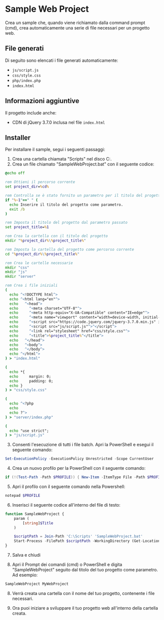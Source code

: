 # Sample Web Project

Crea un sample che, quando viene richiamato dalla command prompt (cmd), crea automaticamente una serie di file necessari per un progetto web.

## File generati

Di seguito sono elencati i file generati automaticamente:

- `js/script.js`
- `css/style.css`
- `php/index.php`
- `index.html`

## Informazioni aggiuntive

Il progetto include anche:

- CDN di jQuery 3.7.0 inclusa nel file `index.html`

## Installer

Per installare il sample, segui i seguenti passaggi:

1. Crea una cartella chiamata "Scripts" nel disco C:.
2. Crea un file chiamato "SampleWebProject.bat" con il seguente codice:

```bat
@echo off

rem Ottieni il percorso corrente
set project_dir=%cd%

rem Controlla se è stato fornito un parametro per il titolo del progetto
if "%~1"==" " (
  echo Inserire il titolo del progetto come parametro.
  exit /b
)

rem Imposta il titolo del progetto dal parametro passato
set project_title=%1

rem Crea la cartella con il titolo del progetto
mkdir "%project_dir%\%project_title%"

rem Imposta la cartella del progetto come percorso corrente
cd "%project_dir%\%project_title%"

rem Crea le cartelle necessarie
mkdir "css"
mkdir "js"
mkdir "server"

rem Crea i file iniziali
(
  echo ^<!DOCTYPE html^>
  echo ^<html lang="en"^>
  echo   ^<head^>
  echo     ^<meta charset="UTF-8"^>
  echo     ^<meta http-equiv="X-UA-Compatible" content="IE=edge"^>
  echo     ^<meta name="viewport" content="width=device-width, initial-scale=1.0"^>
  echo     ^<script src="https://code.jquery.com/jquery-3.7.0.min.js" integrity="sha256-2Pmvv0kuTBOenSvLm6bvfBSSHrUJ+3A7x6P5Ebd07/g=" crossorigin="anonymous"^>^</script^>
  echo     ^<script src="js/script.js"^>^</script^>
  echo     ^<link rel="stylesheet" href="css/style.css"^>
  echo     ^<title^>%project_title%^</title^>
  echo   ^</head^>
  echo   ^<body^>
  echo   ^</body^>
  echo ^</html^>
) > "index.html"

(
  echo *{ 
  echo     margin: 0; 
  echo     padding: 0; 
  echo }
) > "css/style.css"

(
  echo ^<?php
  echo 
  echo ?^>
) > "server/index.php"

(
  echo "use strict";
) > "js/script.js"
```

3. Consenti l'esecuzione di tutti i file batch. Apri la PowerShell e esegui il seguente comando:
```powershell
Set-ExecutionPolicy -ExecutionPolicy Unrestricted -Scope CurrentUser
```

4. Crea un nuovo profilo per la PowerShell con il seguente comando:
```powershell
if (!(Test-Path -Path $PROFILE)) { New-Item -ItemType File -Path $PROFILE -Force }
```

5. Apri il profilo con il seguente comando nella Powershell:
```powershell
notepad $PROFILE
```

6. Inserisci il seguente codice all'interno del file di testo:
```php
function SampleWebProject {
    param (
        [string]$Title
    )

    $scriptPath = Join-Path 'C:\Scripts' 'SampleWebProject.bat'
    Start-Process -FilePath $scriptPath -WorkingDirectory (Get-Location) -ArgumentList $Title
}
```
7. Salva e chiudi

8. Apri il Prompt dei comandi (cmd) o PowerShell e digita "SampleWebProject" seguito dal titolo del tuo progetto come parametro. Ad esempio:
```powershell
SampleWebProject MyWebProject
```
8. Verrà creata una cartella con il nome del tuo progetto, contenente i file necessari.

9. Ora puoi iniziare a sviluppare il tuo progetto web all'interno della cartella creata.

